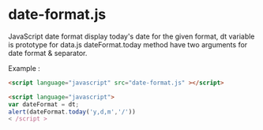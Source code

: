 # date-format.js

JavaScript date format display today's date for the given format, dt variable is prototype for data.js
dateFormat.today method have two arguments for date format & separator.

Example :

```html
<script language="javascript" src="date-format.js" ></script>

<script language="javascript">
var dateFormat = dt;
alert(dateFormat.today('y,d,m','/'))
< /script >


